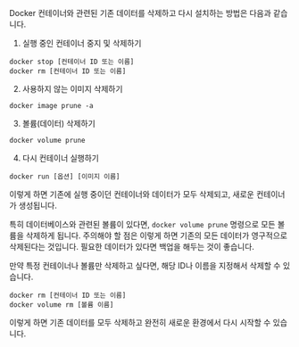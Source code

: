 Docker 컨테이너와 관련된 기존 데이터를 삭제하고 다시 설치하는 방법은 다음과 같습니다.

1. 실행 중인 컨테이너 중지 및 삭제하기
```
docker stop [컨테이너 ID 또는 이름]
docker rm [컨테이너 ID 또는 이름]
```

2. 사용하지 않는 이미지 삭제하기
```
docker image prune -a
```

3. 볼륨(데이터) 삭제하기
```
docker volume prune
```

4. 다시 컨테이너 실행하기
```
docker run [옵션] [이미지 이름]
```

이렇게 하면 기존에 실행 중이던 컨테이너와 데이터가 모두 삭제되고, 새로운 컨테이너가 생성됩니다.

특히 데이터베이스와 관련된 볼륨이 있다면, `docker volume prune` 명령으로 모든 볼륨을 삭제하게 됩니다. 주의해야 할 점은 이렇게 하면 기존의 모든 데이터가 영구적으로 삭제된다는 것입니다. 필요한 데이터가 있다면 백업을 해두는 것이 좋습니다.

만약 특정 컨테이너나 볼륨만 삭제하고 싶다면, 해당 ID나 이름을 지정해서 삭제할 수 있습니다.

```
docker rm [컨테이너 ID 또는 이름]
docker volume rm [볼륨 이름]
```

이렇게 하면 기존 데이터를 모두 삭제하고 완전히 새로운 환경에서 다시 시작할 수 있습니다.